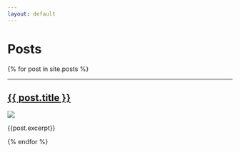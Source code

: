 ```yaml
---
layout: default
---
```


# Posts

{% for post in site.posts %}
<div>
    <hr>
    <h2><a href="{{ post.url }}">{{ post.title }}</a></h2>
    <img src="{{post.image}}" style="max-width:50%">
    <p>{{post.excerpt}}</p>
</div>
{% endfor %}
